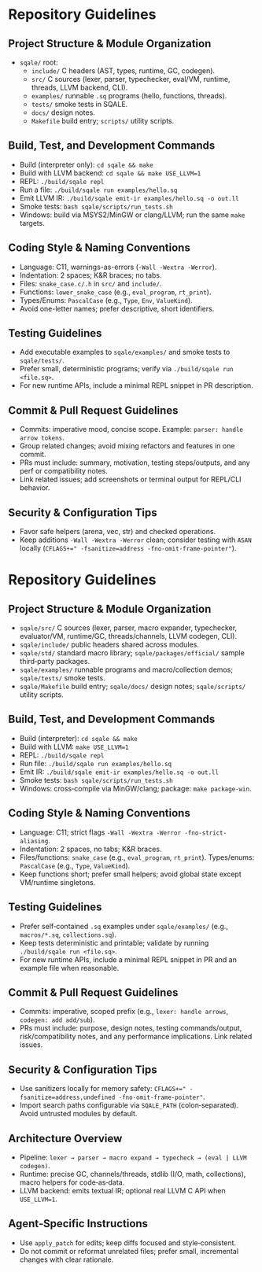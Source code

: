# Repository Guidelines

## Project Structure & Module Organization
- `sqale/` root:
  - `include/` C headers (AST, types, runtime, GC, codegen).
  - `src/` C sources (lexer, parser, typechecker, eval/VM, runtime, threads, LLVM backend, CLI).
  - `examples/` runnable `.sq` programs (hello, functions, threads).
  - `tests/` smoke tests in SQALE.
  - `docs/` design notes.
  - `Makefile` build entry; `scripts/` utility scripts.

## Build, Test, and Development Commands
- Build (interpreter only): `cd sqale && make`
- Build with LLVM backend: `cd sqale && make USE_LLVM=1`
- REPL: `./build/sqale repl`
- Run a file: `./build/sqale run examples/hello.sq`
- Emit LLVM IR: `./build/sqale emit-ir examples/hello.sq -o out.ll`
- Smoke tests: `bash sqale/scripts/run_tests.sh`
- Windows: build via MSYS2/MinGW or clang/LLVM; run the same `make` targets.

## Coding Style & Naming Conventions
- Language: C11, warnings-as-errors (`-Wall -Wextra -Werror`).
- Indentation: 2 spaces; K&R braces; no tabs.
- Files: `snake_case.c/.h` in `src/` and `include/`.
- Functions: `lower_snake_case` (e.g., `eval_program`, `rt_print`).
- Types/Enums: `PascalCase` (e.g., `Type`, `Env`, `ValueKind`).
- Avoid one-letter names; prefer descriptive, short identifiers.

## Testing Guidelines
- Add executable examples to `sqale/examples/` and smoke tests to `sqale/tests/`.
- Prefer small, deterministic programs; verify via `./build/sqale run <file.sq>`.
- For new runtime APIs, include a minimal REPL snippet in PR description.

## Commit & Pull Request Guidelines
- Commits: imperative mood, concise scope. Example: `parser: handle arrow tokens`.
- Group related changes; avoid mixing refactors and features in one commit.
- PRs must include: summary, motivation, testing steps/outputs, and any perf or compatibility notes.
- Link related issues; add screenshots or terminal output for REPL/CLI behavior.

## Security & Configuration Tips
- Favor safe helpers (arena, vec, str) and checked operations.
- Keep additions `-Wall -Wextra -Werror` clean; consider testing with `ASAN` locally (`CFLAGS+=" -fsanitize=address -fno-omit-frame-pointer"`).
# Repository Guidelines

## Project Structure & Module Organization
- `sqale/src/` C sources (lexer, parser, macro expander, typechecker, evaluator/VM, runtime/GC, threads/channels, LLVM codegen, CLI).
- `sqale/include/` public headers shared across modules.
- `sqale/std/` standard macro library; `sqale/packages/official/` sample third‑party packages.
- `sqale/examples/` runnable programs and macro/collection demos; `sqale/tests/` smoke tests.
- `sqale/Makefile` build entry; `sqale/docs/` design notes; `sqale/scripts/` utility scripts.

## Build, Test, and Development Commands
- Build (interpreter): `cd sqale && make`
- Build with LLVM: `make USE_LLVM=1`
- REPL: `./build/sqale repl`
- Run file: `./build/sqale run examples/hello.sq`
- Emit IR: `./build/sqale emit-ir examples/hello.sq -o out.ll`
- Smoke tests: `bash sqale/scripts/run_tests.sh`
- Windows: cross‑compile via MinGW/clang; package: `make package-win`.

## Coding Style & Naming Conventions
- Language: C11; strict flags `-Wall -Wextra -Werror -fno-strict-aliasing`.
- Indentation: 2 spaces, no tabs; K&R braces.
- Files/functions: `snake_case` (e.g., `eval_program`, `rt_print`). Types/enums: `PascalCase` (e.g., `Type`, `ValueKind`).
- Keep functions short; prefer small helpers; avoid global state except VM/runtime singletons.

## Testing Guidelines
- Prefer self‑contained `.sq` examples under `sqale/examples/` (e.g., `macros/*.sq`, `collections.sq`).
- Keep tests deterministic and printable; validate by running `./build/sqale run <file.sq>`.
- For new runtime APIs, include a minimal REPL snippet in PR and an example file when reasonable.

## Commit & Pull Request Guidelines
- Commits: imperative, scoped prefix (e.g., `lexer: handle arrows`, `codegen: add add/sub`).
- PRs must include: purpose, design notes, testing commands/output, risk/compatibility notes, and any performance implications. Link related issues.

## Security & Configuration Tips
- Use sanitizers locally for memory safety: `CFLAGS+=" -fsanitize=address,undefined -fno-omit-frame-pointer"`.
- Import search paths configurable via `SQALE_PATH` (colon‑separated). Avoid untrusted modules by default.

## Architecture Overview
- Pipeline: `lexer → parser → macro expand → typecheck → (eval | LLVM codegen)`.
- Runtime: precise GC, channels/threads, stdlib (I/O, math, collections), macro helpers for code‑as‑data.
- LLVM backend: emits textual IR; optional real LLVM C API when `USE_LLVM=1`.

## Agent‑Specific Instructions
- Use `apply_patch` for edits; keep diffs focused and style‑consistent.
- Do not commit or reformat unrelated files; prefer small, incremental changes with clear rationale.
